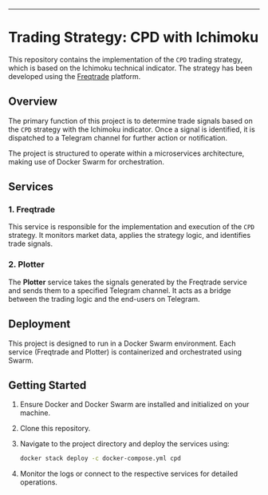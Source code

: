 
---

# Trading Strategy: CPD with Ichimoku

This repository contains the implementation of the ```CPD``` trading strategy, which is based on the Ichimoku technical indicator. The strategy has been developed using the [Freqtrade](https://www.freqtrade.io/) platform.

## Overview

The primary function of this project is to determine trade signals based on the ```CPD``` strategy with the Ichimoku indicator. Once a signal is identified, it is dispatched to a Telegram channel for further action or notification.

The project is structured to operate within a microservices architecture, making use of Docker Swarm for orchestration.

## Services

### 1. Freqtrade

This service is responsible for the implementation and execution of the ```CPD``` strategy. It monitors market data, applies the strategy logic, and identifies trade signals.

### 2. Plotter

The __Plotter__ service takes the signals generated by the Freqtrade service and sends them to a specified Telegram channel. It acts as a bridge between the trading logic and the end-users on Telegram.

## Deployment

This project is designed to run in a Docker Swarm environment. Each service (Freqtrade and Plotter) is containerized and orchestrated using Swarm.

## Getting Started

1. Ensure Docker and Docker Swarm are installed and initialized on your machine.
2. Clone this repository.
3. Navigate to the project directory and deploy the services using:

   ```bash
   docker stack deploy -c docker-compose.yml cpd
   ```

4. Monitor the logs or connect to the respective services for detailed operations.

